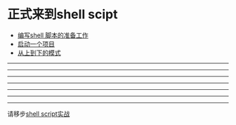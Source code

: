 # 正式来到shell scipt
- [编写shell 脚本的准备工作](./first-shellscript.md)
- [启动一个项目](./start-shell.md)
- [从上到下的模式](./tb.md)






---
----
---
---
---
---
---
请移步[shell script实战](../../shell/summary.md)
